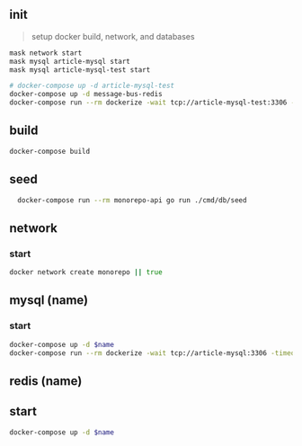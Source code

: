 ## init

> setup docker build, network, and databases

~~~zsh
mask network start
mask mysql article-mysql start
mask mysql article-mysql-test start

# docker-compose up -d article-mysql-test
docker-compose up -d message-bus-redis
docker-compose run --rm dockerize -wait tcp://article-mysql-test:3306 -timeout 20s
~~~

## build

~~~zsh
docker-compose build
~~~

## seed
~~~zsh
  docker-compose run --rm monorepo-api go run ./cmd/db/seed
~~~

## network

### start

~~~zsh
docker network create monorepo || true
~~~

## mysql (name)

### start

~~~zsh
docker-compose up -d $name
docker-compose run --rm dockerize -wait tcp://article-mysql:3306 -timeout 20s
~~~

## redis (name)

## start

~~~zsh
docker-compose up -d $name
~~~
